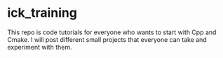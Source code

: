 # ick_training
This repo is code tutorials for everyone who wants to start with Cpp and Cmake.
I will post different small projects that everyone can take and experiment with them.
